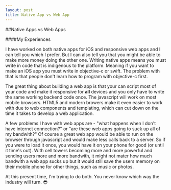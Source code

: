 ```yaml
---
layout: post
title: Native App vs Web App
---
```


##Native Apps vs Web Apps

####My Experiences

I have worked on both native apps for iOS and responsive web apps and I can tell you which I prefer. But I can also tell you that you might be able to make more money doing the other one. Writing native apps means you must write in code that is indigenous to the platform. Meaning if you want to make an iOS app you must write in objective-c or swift. The problem with that is that people don't learn how to program with objective-c first. 

The great thing about building a web app is that your can script most of your code and make it responsive for **all** devices and you only have to write the same working backend code once. The javascript will work on most mobile browsers. HTML5 and modern browers make it even easier to work with due to web components and templating, which can cut down on the time it takes to develop a web application. 

A few problems I have with web apps are - "what happens when I don't have internet connection?" or "are these web apps going to suck up all of my bandwith?" Of course a great web app would be able to run on the browser through javascript and would make less calls back to a server. So if you were to load it once, you would have it on your phone for good (or until it time's out). With cell towers becoming more and more powerful and sending users more and more bandwith, it might not mater how much bandwith a web app sucks up but it would still save the users memory on their mobile phone for other things, such as music or photos. 

At this present time, I'm trying to do both. You never know which way the industry will turn. :sunglasses:
